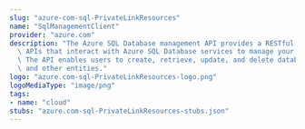 ```yaml
---
slug: "azure-com-sql-PrivateLinkResources"
name: "SqlManagementClient"
provider: "azure.com"
description: "The Azure SQL Database management API provides a RESTful set of web\
  \ APIs that interact with Azure SQL Database services to manage your databases.\
  \ The API enables users to create, retrieve, update, and delete databases, servers,\
  \ and other entities."
logo: "azure.com-sql-PrivateLinkResources-logo.png"
logoMediaType: "image/png"
tags:
- name: "cloud"
stubs: "azure.com-sql-PrivateLinkResources-stubs.json"
---
```

